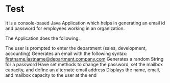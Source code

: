 # Test

It is a console-based Java Application which helps in generating an email id and password for employees working in an organization.

The Application does the following:

The user is prompted to enter the department (sales, development, accounting)
Generates an email with the following syntax: firstname.lastname@department.company.com
Generates a random String for a password
Have set methods to change the password, set the mailbox capacity, and define an alternate email address
Displays the name, email, and mailbox capacity to the user at the end
